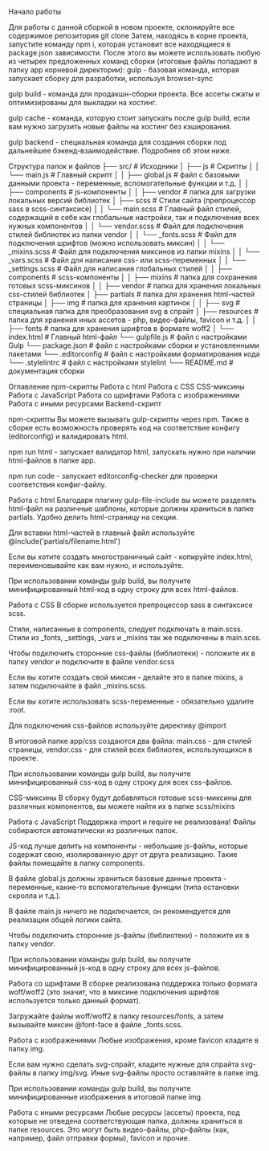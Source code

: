 Начало работы

Для работы с данной сборкой в новом проекте, склонируйте все содержимое репозитория
git clone <this repo> Затем, находясь в корне проекта, запустите команду npm i, которая установит все находящиеся в package.json зависимости. После этого вы можете использовать любую из четырех предложенных команд сборки (итоговые файлы попадают в папку app корневой директории):
gulp - базовая команда, которая запускает сборку для разработки, используя browser-sync

gulp build - команда для продакшн-сборки проекта. Все ассеты сжаты и оптимизированы для выкладки на хостинг.

gulp cache - команда, которую стоит запускать после gulp build, если вам нужно загрузить новые файлы на хостинг без кэширования.

gulp backend - специальная команда для создания сборки под дальнейшее бэкенд-взаимодействие. Подробнее об этом ниже.

Структура папок и файлов
├── src/                          # Исходники
│   ├── js                        # Скрипты
│   │   └── main.js               # Главный скрипт
│   │   ├── global.js             # файл с базовыми данными проекта - переменные, вспомогательные функции и т.д.
│   │   ├── components            # js-компоненты
│   │   ├── vendor                # папка для загрузки локальных версий библиотек
│   ├── scss                      # Стили сайта (препроцессор sass в scss-синтаксисе)
│   │   └── main.scss             # Главный файл стилей, содержащий в себе как глобальные настройки, так и подключение всех нужных компонентов
│   │   └── vendor.scss           # Файл для подключения стилей библиотек из папки vendor
│   │   └── _fonts.scss           # Файл для подключения шрифтов (можно использовать миксин)
│   │   └── _mixins.scss          # Файл для подключения миксинов из папки mixins
│   │   └── _vars.scss            # Файл для написания css- или scss-переменных
│   │   └── _settings.scss        # Файл для написания глобальных стилей
│   │   ├── components            # scss-компоненты
│   │   ├── mixins                # папка для сохранения готовых scss-миксинов
│   │   ├── vendor                # папка для хранения локальных css-стилей библиотек
│   ├── partials                  # папка для хранения html-частей страницы
│   ├── img                       # папка для хранения картинок
│   │   ├── svg                   # специальная папка для преобразования svg в спрайт
│   ├── resources                 # папка для хранения иных ассетов - php, видео-файлы, favicon и т.д.
│   │   ├── fonts                 # папка для хранения шрифтов в формате woff2
│   └── index.html                # Главный html-файл
└── gulpfile.js                   # файл с настройками Gulp
└── package.json                  # файл с настройками сборки и установленными пакетами
└── .editorconfig                 # файл с настройками форматирования кода
└── .stylelintrc                  # файл с настройками stylelint
└── README.md                     # документация сборки

Оглавление
npm-скрипты
Работа с html
Работа с CSS
CSS-миксины
Работа с JavaScript
Работа со шрифтами
Работа с изображениями
Работа с иными ресурсами
Backend-скрипт

npm-скрипты
Вы можете вызывать gulp-скрипты через npm. Также в сборке есть возможность проверять код на соответствие конфигу (editorconfig) и валидировать html.

npm run html - запускает валидатор html, запускать нужно при наличии html-файлов в папке app.

npm run code - запускает editorconfig-checker для проверки соответствия конфиг-файлу.

Работа с html
Благодаря плагину gulp-file-include вы можете разделять html-файл на различные шаблоны, которые должны храниться в папке partials. Удобно делить html-страницу на секции.

Для вставки html-частей в главный файл используйте @include('partials/filename.html')

Если вы хотите создать многостраничный сайт - копируйте index.html, переименовывайте как вам нужно, и используйте.

При использовании команды gulp build, вы получите минифицированный html-код в одну строку для всех html-файлов.

Работа с CSS
В сборке используется препроцессор sass в синтаксисе scss.

Стили, написанные в components, следует подключать в main.scss. Стили из _fonts, _settings, _vars и _mixins так же подключены в main.scss.

Чтобы подключить сторонние css-файлы (библиотеки) - положите их в папку vendor и подключите в файле vendor.scss

Если вы хотите создать свой миксин - делайте это в папке mixins, а затем подключайте в файл _mixins.scss.

Если вы хотите использовать scss-переменные - обязательно удалите :root.

Для подключения css-файлов используйте директиву @import

В итоговой папке app/css создаются два файла:
main.css - для стилей страницы,
vendor.css - для стилей всех библиотек, использующихся в проекте.

При использовании команды gulp build, вы получите минифицированный css-код в одну строку для всех css-файлов.

CSS-миксины
В сборку будут добавляться готовые scss-миксины для различных компонентов, вы можете найти их в папке scss/mixins

Работа с JavaScript
Поддержка import и require не реализована! Файлы собираются автоматически из различных папок.

JS-код лучше делить на компоненты - небольшие js-файлы, которые содержат свою, изолированную друг от друга реализацию. Такие файлы помещайте в папку components.

В файле global.js должны храниться базовые данные проекта - переменные, какие-то вспомогательные функции (типа остановки скролла и т.д.).

В файле main.js ничего не подключается, он рекомендуется для реализации общей логики сайта.

Чтобы подключить сторонние js-файлы (библиотеки) - положите их в папку vendor.

При использовании команды gulp build, вы получите минифицированный js-код в одну строку для всех js-файлов.

Работа со шрифтами
В сборке реализована поддержка только формата woff/woff2 (это значит, что в миксине подключения шрифтов используется только данный формат).

Загружайте файлы woff/woff2 в папку resources/fonts, а затем вызывайте миксин @font-face в файле _fonts.scss.

Работа с изображениями
Любые изображения, кроме favicon кладите в папку img.

Если вам нужно сделать svg-спрайт, кладите нужные для спрайта svg-файлы в папку img/svg. Иные svg-файлы просто оставляйте в папке img.

При использовании команды gulp build, вы получите минифицированные изображения в итоговой папке img.

Работа с иными ресурсами
Любые ресурсы (ассеты) проекта, под которые не отведена соответствующая папка, должны храниться в папке resources. Это могут быть видео-файлы, php-файлы (как, например, файл отправки формы), favicon и прочие.